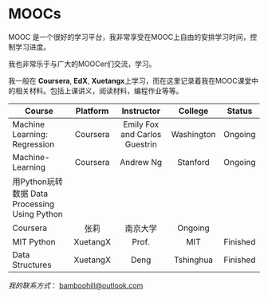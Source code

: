 # MOOCs

MOOC 是一个很好的学习平台，我非常享受在MOOC上自由的安排学习时间，控制学习进度。

我也非常乐于与广大的MOOCer们交流，学习。

我一般在 **Coursera**, **EdX**, **Xuetangx**上学习，而在这里记录着我在MOOC课堂中的相关材料。包括上课讲义，阅读材料，编程作业等等。

| Course             |  Platform  |  Instructor |  College          | Status|
| ------------------ |  :-------: |  :-------:  |:-----:            |:-----:|
|Machine Learning: Regression|Coursera|Emily Fox and Carlos Guestrin| Washington|Ongoing|
| Machine-Learning   |  Coursera  | Andrew Ng   |  Stanford|Ongoing|
| 用Python玩转数据 Data Processing Using Python
  |  Coursera  | 张莉   |  南京大学|Ongoing|
| MIT Python   |  XuetangX  |  Prof.   |  MIT   |   Finished |
| Data Structures   |  XuetangX  | Deng   |  Tshinghua|  Finished|





*我的联系方式*：
<bamboohill@outlook.com>
